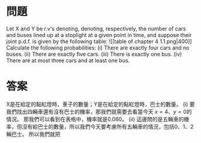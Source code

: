 # 問題
Let X and Y be r.v's denoting, denoting, respectively, the number of cars and buses
lined up at a stoplight at a given point in time, and suppose their joint p.d.f. is
given by the following table:
![[table of chapter 4 1.1.png|400]]
Calculate the following probabilities:
(i) There are exactly four cars and no buses.
(ii) There are exactly five cars.
(iii) There is exactly one bus.
(iv) There are at most three cars and at least one bus.
# 答案
X是在給定的點紅燈時，車子的數量；Y是在給定的點紅燈時，巴士的數量。
(i)
要我們找出四輛車還有沒有巴士的機率，那我們就需要去看當今天 $x=4$、$y=0$的情況。
那我們可以看到在表格中，機率就是0.060。
(ii)
這邊問的是五輛車的機率，但沒有給巴士的數量，所以我們今天要考慮所有五輛車的情況，包括0、1、2輛巴士。
所以我們就把